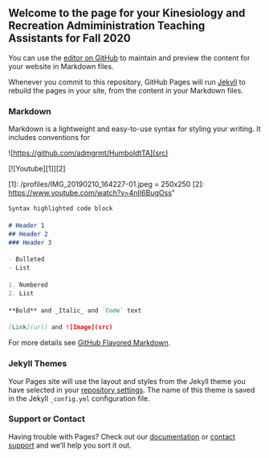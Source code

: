 ## Welcome to the page for your Kinesiology and Recreation Admiministration Teaching Assistants for Fall 2020

You can use the [editor on GitHub](https://github.com/admgrmt/HumboldtTA/edit/gh-pages/index.md) to maintain and preview the content for your website in Markdown files.

Whenever you commit to this repository, GitHub Pages will run [Jekyll](https://jekyllrb.com/) to rebuild the pages in your site, from the content in your Markdown files.

### Markdown

Markdown is a lightweight and easy-to-use syntax for styling your writing. It includes conventions for

![https://github.com/admgrmt/HumboldtTA](src)

[![Youtube][1]][2]

[1]:  /profiles/IMG_20190210_164227-01.jpeg = 250x250
[2]:  https://www.youtube.com/watch?v=4nII6BugOss"

```markdown
Syntax highlighted code block

# Header 1
## Header 2
### Header 3

- Bulleted
- List

1. Numbered
2. List

**Bold** and _Italic_ and `Code` text

[Link](url) and ![Image](src)
```

For more details see [GitHub Flavored Markdown](https://guides.github.com/features/mastering-markdown/).

### Jekyll Themes

Your Pages site will use the layout and styles from the Jekyll theme you have selected in your [repository settings](https://github.com/admgrmt/HumboldtTA/settings). The name of this theme is saved in the Jekyll `_config.yml` configuration file.

### Support or Contact

Having trouble with Pages? Check out our [documentation](https://docs.github.com/categories/github-pages-basics/) or [contact support](https://github.com/contact) and we’ll help you sort it out.

